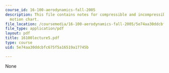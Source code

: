 ```yaml
---
course_id: 16-100-aerodynamics-fall-2005
description: This file contains notes for compressible and incompressible fluid element
  motion chart.
file_location: /coursemedia/16-100-aerodynamics-fall-2005/5e74aa30ddcbfc675f5a16519a17745b_16100lecture5.pdf
file_type: application/pdf
layout: pdf
title: 16100lecture5.pdf
type: course
uid: 5e74aa30ddcbfc675f5a16519a17745b

---
```

None